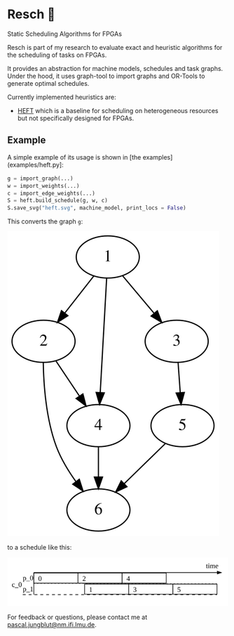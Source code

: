# Resch 🥨

Static Scheduling Algorithms for FPGAs

Resch is part of my research to evaluate exact and heuristic algorithms for the scheduling of tasks on FPGAs.

It provides an abstraction for machine models, schedules and task graphs. Under the hood, it uses graph-tool to import
graphs and OR-Tools to generate optimal schedules.

Currently implemented heuristics are:

- [HEFT](resch/heft.py) which is a baseline for scheduling on heterogeneous resources but not specifically designed for
  FPGAs.

## Example

A simple example of its usage is shown in [the examples](examples/heft.py]:

```python
g = import_graph(...)
w = import_weights(...)
c = import_edge_weights(...)
S = heft.build_schedule(g, w, c)
S.save_svg("heft.svg", machine_model, print_locs = False)
```

This converts the graph `g`:

![Simple task graph](examples/graphs/simple.svg)

to a schedule like this:

![Schedule](examples/heft.svg)

For feedback or questions, please contact me at [pascal.jungblut@nm.ifi.lmu.de](mailto:pascal.jungblut@nm.ifi.lmu.de).
